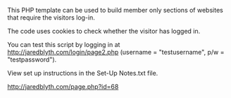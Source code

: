 This PHP template can be used to build member only sections of websites that require the visitors log-in.

The code uses cookies to check whether the visitor has logged in.

You can test this script by logging in at http://jaredblyth.com/login/page2.php (username = "testusername", p/w = "testpassword").

View set up instructions in the Set-Up Notes.txt file.

http://jaredblyth.com/page.php?id=68